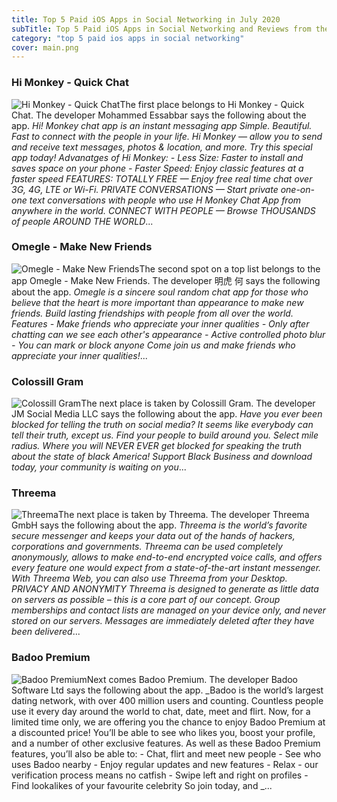 ```yaml
---
title: Top 5 Paid iOS Apps in Social Networking in July 2020
subTitle: Top 5 Paid iOS Apps in Social Networking and Reviews from the AppStore in July 2020.
category: "top 5 paid ios apps in social networking"
cover: main.png
---
```


### Hi Monkey - Quick Chat

![Hi Monkey - Quick Chat](https://is3-ssl.mzstatic.com/image/thumb/Purple113/v4/b9/e2/9c/b9e29c1f-77e8-f7e0-e3e2-efcc9dca39fa/AppIcon-1x_U007emarketing-0-10-0-85-220.png/100x100bb.png)The first place belongs to Hi Monkey - Quick Chat. The developer Mohammed Essabbar says the following about the app. _Hi! Monkey chat app is an instant messaging app Simple. Beautiful. Fast to connect with the people in your life. Hi Monkey — allow you to send and receive text messages, photos & location, and more. Try this special app today!  Advanatges of Hi Monkey: - Less Size: Faster to install and saves space on your phone - Faster Speed: Enjoy classic features at a faster speed  FEATURES:  TOTALLY FREE — Enjoy free real time chat over 3G, 4G, LTE or Wi-Fi.  PRIVATE CONVERSATIONS — Start private one-on-one text  conversations with people who use H Monkey Chat App from anywhere in the world.  CONNECT WITH PEOPLE — Browse THOUSANDS of people AROUND THE WORLD_...

### Omegle - Make New Friends

![Omegle - Make New Friends](https://is2-ssl.mzstatic.com/image/thumb/Purple114/v4/ce/39/d5/ce39d562-a4ee-f27e-5105-a08590aa3abb/AppIcon-0-0-1x_U007emarketing-0-0-0-5-0-0-sRGB-0-0-0-GLES2_U002c0-512MB-85-220-0-0.png/100x100bb.png)The second spot on a top list belongs to the app Omegle - Make New Friends. The developer 明虎 何 says the following about the app. _Omegle is a sincere soul random chat app for those who believe that the heart is more important than appearance to make new friends.  Build lasting friendships with people from all over the world.  Features - Make friends who appreciate your inner qualities - Only after chatting can we see each other's appearance - Active controlled photo blur - You can mark or block anyone   Come join us and make friends who appreciate your inner qualities!_...

### Colossill Gram

![Colossill Gram](https://is4-ssl.mzstatic.com/image/thumb/Purple113/v4/86/50/1a/86501aa9-d9ff-70db-3b29-6d19d65fb8cc/AppIcon-0-0-1x_U007emarketing-0-0-0-5-0-0-85-220.png/100x100bb.png)The next place is taken by Colossill Gram. The developer JM Social Media LLC says the following about the app. _Have you ever been blocked for telling the truth on social media?   It seems like everybody can tell their truth, except us.   Find your people to build around you. Select mile radius.   Where you will NEVER EVER get blocked for speaking the truth about the state of black America!  Support Black Business and download today, your community is waiting on you_...

### Threema

![Threema](https://is3-ssl.mzstatic.com/image/thumb/Purple123/v4/4d/c5/ae/4dc5ae02-c029-eeb0-b102-ad592d5021c4/AppIcon-0-0-1x_U007emarketing-0-0-0-10-0-0-sRGB-0-0-0-GLES2_U002c0-512MB-85-220-0-0.png/100x100bb.png)The next place is taken by Threema. The developer Threema GmbH says the following about the app. _Threema is the world’s favorite secure messenger and keeps your data out of the hands of hackers, corporations and governments. Threema can be used completely anonymously, allows to make end-to-end encrypted voice calls, and offers every feature one would expect from a state-of-the-art instant messenger. With Threema Web, you can also use Threema from your Desktop.  PRIVACY AND ANONYMITY Threema is designed to generate as little data on servers as possible – this is a core part of our concept. Group memberships and contact lists are managed on your device only, and never stored on our servers. Messages are immediately deleted after they have been delivered_...

### Badoo Premium

![Badoo Premium](https://is5-ssl.mzstatic.com/image/thumb/Purple114/v4/e1/19/5e/e1195e84-9cda-114d-7b14-15fe895f9edc/AppIcon-0-0-1x_U007emarketing-0-0-0-7-0-0-sRGB-0-0-0-GLES2_U002c0-512MB-85-220-0-0.png/100x100bb.png)Next comes Badoo Premium. The developer Badoo Software Ltd says the following about the app. _Badoo is the world’s largest dating network, with over 400 million users and counting. Countless people use it every day around the world to chat, date, meet and flirt.  Now, for a limited time only, we are offering you the chance to enjoy Badoo Premium at a discounted price! You’ll be able to see who likes you, boost your profile, and a number of other exclusive features.  As well as these Badoo Premium features, you’ll also be able to:  -  Chat, flirt and meet new people - See who uses Badoo nearby - Enjoy regular updates and new features - Relax - our verification process means no catfish - Swipe left and right on profiles - Find lookalikes of your favourite celebrity  So join today, and _...

